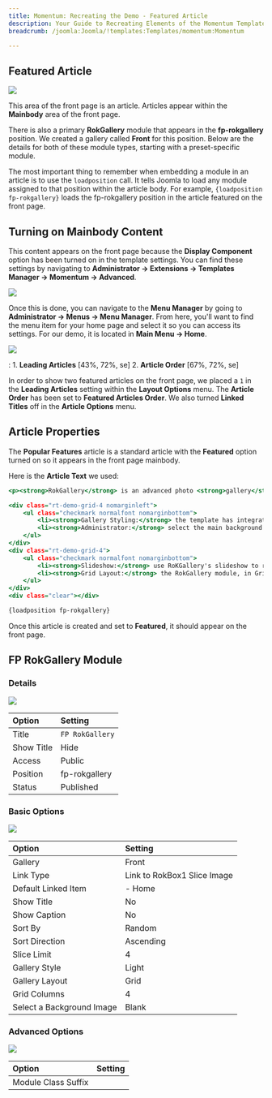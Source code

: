 ```yaml
---
title: Momentum: Recreating the Demo - Featured Article
description: Your Guide to Recreating Elements of the Momentum Template for Joomla
breadcrumb: /joomla:Joomla/!templates:Templates/momentum:Momentum

---
```


Featured Article
-----

![][demo]

This area of the front page is an article. Articles appear within the **Mainbody** area of the front page.

There is also a primary **RokGallery** module that appears in the **fp-rokgallery** position. We created a gallery called **Front** for this position. Below are the details for both of these module types, starting with a preset-specific module.

The most important thing to remember when embedding a module in an article is to use the `loadposition` call. It tells Joomla to load any module assigned to that position within the article body. For example, `{loadposition fp-rokgallery}` loads the fp-rokgallery position in the article featured on the front page.

Turning on Mainbody Content
-----

This content appears on the front page because the **Display Component** option has been turned on in the template settings. You can find these settings by navigating to **Administrator -> Extensions -> Templates Manager -> Momentum -> Advanced**.

![][advanced]

Once this is done, you can navigate to the **Menu Manager** by going to **Administrator -> Menus -> Menu Manager**. From here, you'll want to find the menu item for your home page and select it so you can access its settings. For our demo, it is located in **Main Menu -> Home**.

![][menu]

:   1. **Leading Articles** [43%, 72%, se]
    2. **Article Order** [67%, 72%, se]

In order to show two featured articles on the front page, we placed a `1` in the **Leading Articles** setting within the **Layout Options** menu. The **Article Order** has been set to **Featured Articles Order**. We also turned **Linked Titles** off in the **Article Options** menu.

Article Properties
-----

The **Popular Features** article is a standard article with the **Featured** option turned on so it appears in the front page mainbody.

Here is the **Article Text** we used:

~~~ .html
<p><strong>RokGallery</strong> is an advanced photo <strong>gallery</strong> solution for Joomla, that rests on a <strong>custom tagging architecture</strong>, combined with native application <strong>slice</strong> editing.</p>

<div class="rt-demo-grid-4 nomarginleft">
    <ul class="checkmark normalfont nomarginbottom">
        <li><strong>Gallery Styling:</strong> the template has integrated styled for the main Gallery pages</li>
        <li><strong>Administrator:</strong> select the main background image via the RokGallery interface</li>
    </ul>
</div>
<div class="rt-demo-grid-4">
    <ul class="checkmark normalfont nomarginbottom">
        <li><strong>Slideshow:</strong> use RoKGallery's slideshow to rotate between main background images</li>
        <li><strong>Grid Layout:</strong> the RokGallery module, in Grid mode, also benefits from styled suppor.</li>
    </ul>
</div>
<div class="clear"></div>

{loadposition fp-rokgallery}

~~~

Once this article is created and set to **Featured**, it should appear on the front page.

FP RokGallery Module
-----

### Details

![][demo5]

| Option     | Setting         |  
| :--------- | :-------------- |  
| Title      | `FP RokGallery` |  
| Show Title | Hide            |  
| Access     | Public          |  
| Position   | fp-rokgallery   |  
| Status     | Published       |  

### Basic Options

![][demo6]

| Option                    | Setting                     |  
| :------------------------ | :-------------------------- |  
| Gallery                   | Front                       |  
| Link Type                 | Link to RokBox1 Slice Image |  
| Default Linked Item       | - Home                      |  
| Show Title                | No                          |  
| Show Caption              | No                          |  
| Sort By                   | Random                      |  
| Sort Direction            | Ascending                   |  
| Slice Limit               | 4                           |  
| Gallery Style             | Light                       |  
| Gallery Layout            | Grid                        |  
| Grid Columns              | 4                           |  
| Select a Background Image | Blank                       |  

### Advanced Options

![][demo7]

| Option              | Setting |  
| :------------------ | :------ |  
| Module Class Suffix |         |  

[demo]: assets/demo_8.jpeg
[advanced]: assets/advanced.jpeg
[menu]: assets/menu.jpeg
[demo5]: assets/rokgallery_1.jpeg
[demo6]: assets/rokgallery_2.jpeg
[demo7]: assets/rokgallery_3.jpeg